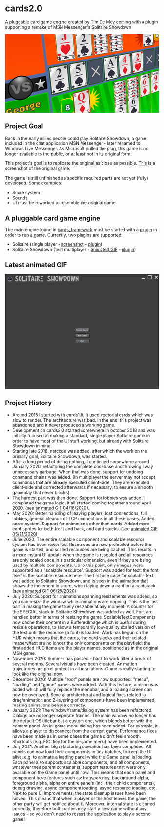 # cards2.0
A pluggable card game engine created by Tim De Mey coming with a plugin supporting a remake of MSN Messenger's Solitaire Showdown

![Screenshot Solitaire Showdown](screenshots/solshow_3d_12012020.png)

## Project Goal
Back in the early nillies people could play Solitaire Showdown, a game included in the chat application MSN Messenger - later renamed to Windows Live Messenger. As Microsoft pulled the plug, this game is no longer available to the public, or at least not in its original form. 

This project's goal is to replicate the original as close as possible. [This](screenshots/solshow_orig_game.jpg?raw=true) is a screenshot of the original game.

The game is still unfinished as specific required parts are not yet (fully) developed. Some examples:
* Score system
* Sounds
* UI must be reworked to resemble the original game

## A pluggable card game engine

The main engine found in [cards_framework](../master/cards_framework) must be started with a [plugin](../master/cards_framework/src/main/java/src/gent/timdemey/cards/ICardPlugin.java) in order to run a game. Currently, two plugins are supported: 
* Solitaire (single player - [screenshot](screenshots/solitaire_590x445.png?raw=true) - [plugin](../master/cards_solitaire/src/main/java/src/gent/timdemey/cards/SolitairePlugin.java))
* Solitaire Showdown (1vs1 multiplayer - [animated GIF](screenshots/solitaireshowdown_11252020.gif?raw=true) - [plugin](../master/cards_solitaireshowdown/src/main/java/src/gent/timdemey/cards/SolShowPlugin.java))

## Latest animated GIF

![Screenshot Solitaire Showdown](screenshots/solitaireshowdown_01112021.gif)

## Project History

* Around 2015 I started with cards1.0. It used vectorial cards which was slow to render. The architecture was bad. In the end, this project was abandoned and it never produced a working game.
* Development on cards2.0 started somewhere in october 2018 and was initially focused at making a standard, single player Solitaire game in order to have most of the UI stuff working, but already with Solitaire Showdown in mind.
* Starting late 2018, netcode was added, after which the work on the primary goal, Solitaire Showdown, was started. 
* After a long period of doing nothing, I continued somewhere around January 2020, refactoring the complete codebase and throwing away unnecessary garbage. When that was done, support for undoing command chains was added. (In multiplayer the server may not accept commands that are already executed client-side. They are executed client-side and corrected afterwards if necessary, to ensure a smooth gameplay that never blocks).
* The hardest part was then done. Support for lobbies was added, I completed the game logic, it all started coming together around April 2020. (see [animated GIF 04/16/2020](screenshots/solitaireshowdown_04162020.gif?raw=true)). 
* May 2020: Better handling of leaving players, lost connections, full lobbies, general cleanup of TCP connections in all these cases. Added score system. Support for animations other than cards. Added more card sprites for both front and back, and card stacks. (see [animated GIF 05/21/2020](screenshots/solitaireshowdown_05212020.gif?raw=true))
* June 2020: The entire scalable component and scalable resource system has been reworked. Resources are now preloaded before the game is started, and scaled resources are being cached. This results in a more instant UI update when the game is rescaled and all resources are only scaled once in a particular dimension, even if they are being used by multiple components. Up to this point, only images were supported as a "scalable resource". Support was added for text: the font itself is the scalable resource here. The first use case for scalable text was added to Solitaire Showdown, and is seen in the animation that shows the increment in score, when laying down a card on a cardstack. (see [animated GIF 06/29/2020](screenshots/solitaireshowdown_06292020.gif?raw=true))
* July 2020: Support for animations spanning resizements was added, so you can resize the window while animations are ongoing. This is the last part in making the game truely resizable at any moment. A counter for the SPECIAL stack in Solitaire Showdown was added as well. Font are handled better in terms of resizing the game. ScalableTextComponents now cache their content in a BufferedImage which is useful during rescale operations, to show a temporarily low-quality scaled version of the text until the resource (a font) is loaded. Work has begun on the HUD which means that the cards, the card stacks and their related imagery/text are no longer the only components on the playfield; the first added HUD items are the player names, positioned as in the original MSN game. 
* November 2020: Summer has passed - back to work after a break of several months. Several visuals have been created. Animation trajectories are pixel perfect in all resolutions. Game is really starting to look like the original now.
* December 2020: Multiple "root" panels are now supported: "menu", "loading" and "game" panels were added. With this feature, a menu was added which will fully replace the menubar, and a loading screen can now be overlayed. Several architectural and logical fixes related to drag/animation and Z-layering of components have been implemented, making animations behave correctly. 
* January 2021: The window/frame/dialog system has been refactored. Dialogs are no longer seperate frames. The main window no longer has the default OS titlebar but a custom one, which blends better with the content panel. An in-game menu dialog has been added. For example, it allows a player to disconnect from the current game. Performance fixes have been made as in some cases the game didn't feel smooth. Shortcuts (e.g. ESC key for the in-game menu) have been implemented.
* July 2021: Another big refactoring operation has been completed. All panels can now load their components in tiny batches, to keep the UI alive, e.g. to animate a loading panel while the Game panel is loading. Each panel also supports scalable components, and all components, whatever their parent container is, support features that were only available on the Game panel until now. This means that each panel and component have features such as: transparency, background alpha, foreground alpha, alpha on entire panels (incl. their  child components), debug drawing, async component loading, async resource loading, etc. Next to pure UI improvements, the state cleanup issues have been solved. This means that when a player or the host leaves the game, the other party will get notified about it. Moreover, internal state is cleaned correctly, therefore both parties may start a new game without any issues - so you don't need to restart the application to play a second game!

